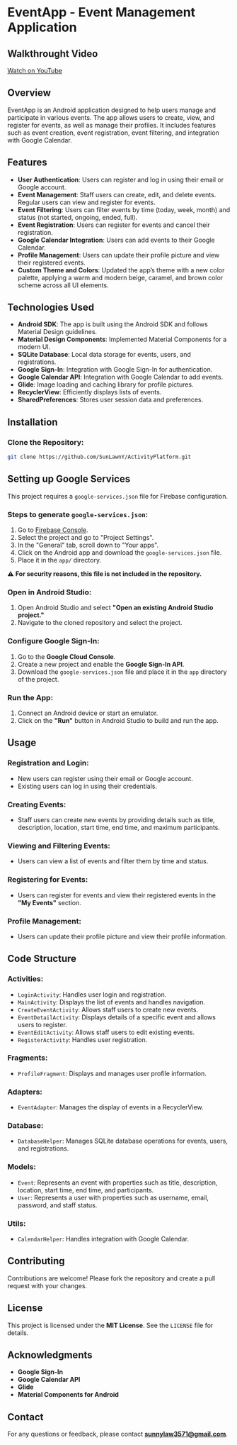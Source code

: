 # EventApp - Event Management Application

## Walkthrought Video
[Watch on YouTube](https://www.youtube.com/watch?v=JL0cJN1iK9U)

## Overview
EventApp is an Android application designed to help users manage and participate in various events. The app allows users to create, view, and register for events, as well as manage their profiles. It includes features such as event creation, event registration, event filtering, and integration with Google Calendar.

## Features
- **User Authentication**: Users can register and log in using their email or Google account.
- **Event Management**: Staff users can create, edit, and delete events. Regular users can view and register for events.
- **Event Filtering**: Users can filter events by time (today, week, month) and status (not started, ongoing, ended, full).
- **Event Registration**: Users can register for events and cancel their registration.
- **Google Calendar Integration**: Users can add events to their Google Calendar.
- **Profile Management**: Users can update their profile picture and view their registered events.
- **Custom Theme and Colors**: Updated the app’s theme with a new color palette, applying a warm and modern beige, caramel, and brown color scheme across all UI elements.

## Technologies Used
- **Android SDK**: The app is built using the Android SDK and follows Material Design guidelines.
- **Material Design Components**: Implemented Material Components for a modern UI.
- **SQLite Database**: Local data storage for events, users, and registrations.
- **Google Sign-In**: Integration with Google Sign-In for authentication.
- **Google Calendar API**: Integration with Google Calendar to add events.
- **Glide**: Image loading and caching library for profile pictures.
- **RecyclerView**: Efficiently displays lists of events.
- **SharedPreferences**: Stores user session data and preferences.

## Installation
### Clone the Repository:
```sh
git clone https://github.com/SunLawnY/ActivityPlatform.git
```

## Setting up Google Services
This project requires a `google-services.json` file for Firebase configuration.

### Steps to generate `google-services.json`:
1. Go to [Firebase Console](https://console.firebase.google.com/).
2. Select the project and go to "Project Settings".
3. In the "General" tab, scroll down to "Your apps".
4. Click on the Android app and download the `google-services.json` file.
5. Place it in the `app/` directory.

⚠️ **For security reasons, this file is not included in the repository.**

### Open in Android Studio:
1. Open Android Studio and select **"Open an existing Android Studio project."**
2. Navigate to the cloned repository and select the project.

### Configure Google Sign-In:
1. Go to the **Google Cloud Console**.
2. Create a new project and enable the **Google Sign-In API**.
3. Download the `google-services.json` file and place it in the `app` directory of the project.

### Run the App:
1. Connect an Android device or start an emulator.
2. Click on the **"Run"** button in Android Studio to build and run the app.

## Usage
### Registration and Login:
- New users can register using their email or Google account.
- Existing users can log in using their credentials.

### Creating Events:
- Staff users can create new events by providing details such as title, description, location, start time, end time, and maximum participants.

### Viewing and Filtering Events:
- Users can view a list of events and filter them by time and status.

### Registering for Events:
- Users can register for events and view their registered events in the **"My Events"** section.

### Profile Management:
- Users can update their profile picture and view their profile information.

## Code Structure
### Activities:
- `LoginActivity`: Handles user login and registration.
- `MainActivity`: Displays the list of events and handles navigation.
- `CreateEventActivity`: Allows staff users to create new events.
- `EventDetailActivity`: Displays details of a specific event and allows users to register.
- `EventEditActivity`: Allows staff users to edit existing events.
- `RegisterActivity`: Handles user registration.

### Fragments:
- `ProfileFragment`: Displays and manages user profile information.

### Adapters:
- `EventAdapter`: Manages the display of events in a RecyclerView.

### Database:
- `DatabaseHelper`: Manages SQLite database operations for events, users, and registrations.

### Models:
- `Event`: Represents an event with properties such as title, description, location, start time, end time, and participants.
- `User`: Represents a user with properties such as username, email, password, and staff status.

### Utils:
- `CalendarHelper`: Handles integration with Google Calendar.

## Contributing
Contributions are welcome! Please fork the repository and create a pull request with your changes.

## License
This project is licensed under the **MIT License**. See the `LICENSE` file for details.

## Acknowledgments
- **Google Sign-In**
- **Google Calendar API**
- **Glide**
- **Material Components for Android**

## Contact
For any questions or feedback, please contact **sunnylaw3571@gmail.com**.

